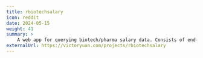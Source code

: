 ```yaml
---
title: rbiotechsalary
icon: reddit
date: 2024-05-15
weight: 41
summary: >
    A web app for querying biotech/pharma salary data. Consists of end-to-end data ingestion, processing, to web app deployment. Built with R Shiny and Docker. [source](https://github.com/wvictor14/rbiotechsalary)
externalUrl: https://victoryuan.com/projects/rbiotechsalary
---
```


